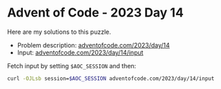 # Advent of Code - 2023 Day 14
Here are my solutions to this puzzle.

* Problem description: [adventofcode.com/2023/day/14](https://adventofcode.com/2023/day/14)
* Input: [adventofcode.com/2023/day/14/input](https://adventofcode.com/2023/day/14/input)

Fetch input by setting `$AOC_SESSION` and then:
```bash
curl -OJLsb session=$AOC_SESSION adventofcode.com/2023/day/14/input
```
